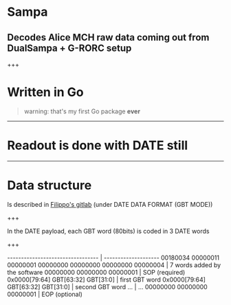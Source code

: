 # Sampa

## Decodes Alice MCH raw data coming out from DualSampa + G-RORC setup

+++

# Written in Go

> warning: that's my first Go package **ever**

---

# Readout is done with DATE still

---

# Data structure

Is described in [Filippo's gitlab](https://gitlab.cern.ch/costaf/grorc)
(under DATE DATA FORMAT (GBT MODE))

+++

In the DATE payload, each GBT word (80bits) is coded in 3 DATE words

+++

--------------------------------- | --------------------
00180034 00000011 00000001 00000000 00000000 00000000 00000004 | 7 words added by the software 
00000000 00000000 00000001 | SOP (required)
0x0000[79:64] GBT[63:32] GBT[31:0] | first GBT word
0x0000[79:64] GBT[63:32] GBT[31:0] | second GBT word
... | ... 
00000000 00000000 00000001 | EOP (optional)

